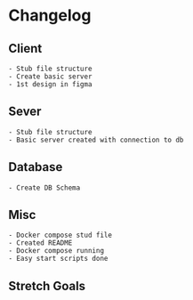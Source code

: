 # Changelog

## Client 
    - Stub file structure
    - Create basic server
    - 1st design in figma

## Sever 
    - Stub file structure
    - Basic server created with connection to db
  
  
## Database
    - Create DB Schema

## Misc
    - Docker compose stud file
    - Created README
    - Docker compose running 
    - Easy start scripts done 

## Stretch Goals